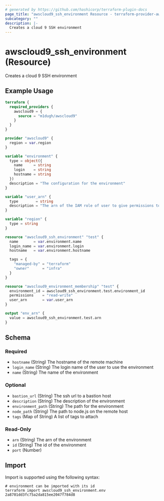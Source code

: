 ```yaml
---
# generated by https://github.com/hashicorp/terraform-plugin-docs
page_title: "awscloud9_ssh_environment Resource - terraform-provider-awscloud9"
subcategory: ""
description: |-
  Creates a cloud 9 SSH environment
---
```


# awscloud9_ssh_environment (Resource)

Creates a cloud 9 SSH environment

## Example Usage

```terraform
terraform {
  required_providers {
    awscloud9 = {
      source = "m1dugh/awscloud9"
    }
  }
}

provider "awscloud9" {
  region = var.region
}

variable "environment" {
  type = object({
    name     = string
    login    = string
    hostname = string
  })
  description = "The configuration for the environment"
}

variable "user_arn" {
  type        = string
  description = "The arn of the IAM role of user to give permissions to"
}

variable "region" {
  type = string
}

resource "awscloud9_ssh_environment" "test" {
  name       = var.environment.name
  login_name = var.environment.login
  hostname   = var.environment.hostname

  tags = {
    "managed-by" = "terraform"
    "owner"      = "infra"
  }
}

resource "awscloud9_environment_membership" "test" {
  environment_id = awscloud9_ssh_environment.test.environment_id
  permissions    = "read-write"
  user_arn       = var.user_arn
}

output "env_arn" {
  value = awscloud9_ssh_environment.test.arn
}
```

<!-- schema generated by tfplugindocs -->
## Schema

### Required

- `hostname` (String) The hostname of the remote machine
- `login_name` (String) The login name of the user to use the environment
- `name` (String) The name of the environment

### Optional

- `bastion_url` (String) The ssh url to a bastion host
- `description` (String) The description of the environment
- `environment_path` (String) The path for the environment
- `node_path` (String) The path to node.js on the remote host
- `tags` (Map of String) A list of tags to attach

### Read-Only

- `arn` (String) The arn of the environment
- `id` (String) The id of the environment
- `port` (Number)

## Import

Import is supported using the following syntax:

```shell
# environment can be imported with its id
terraform import awscloud9_ssh_environment.env 2a8701dd3fc75a2da815ee2047f784d8
```
